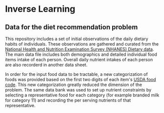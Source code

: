 # Inverse Learning
## Data for the diet recommendation problem
This repository includes a set of initial observations of the daily dietary habits of individuals. These observations are gathered and curated from the [National Health and Nutrition Examination Survey (NHANES) Dietary data](https://wwwn.cdc.gov/nchs/nhanes/Search/DataPage.aspx?Component=Dietary). The main data file includes both demographics and detailed individual food items intake of each person. Overall daily nutrient intakes of each person are also recorderd in another data sheet.

In order for the input food data to be tractable, a new categorization of foods was provided based on the first two digits of each item's [USDA food code](https://fdc.nal.usda.gov/). This new categorization greatly reduced the dimension of the problem. The same data bank was used to set up nutrient constraints by selecting a representative food for each category (for example branded milk for category 11) and recording the per serving nutrients of that representative. 
